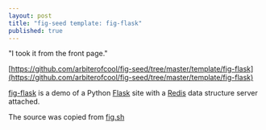 ```yaml
---
layout: post
title: "fig-seed template: fig-flask"
published: true
---
```


"I took it from the front page."

[https://github.com/arbiterofcool/fig-seed/tree/master/template/fig-flask](https://github.com/arbiterofcool/fig-seed/tree/master/template/fig-flask)

[fig-flask](https://github.com/arbiterofcool/fig-seed/tree/master/template/fig-flask) is a demo of a Python [Flask](http://flask.pocoo.org/) site 
with a [Redis](http://redis.io/) data structure server attached.

The source was copied from [fig.sh](http://www.fig.sh/)   
